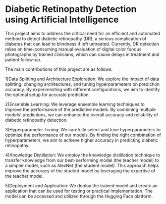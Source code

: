 # Diabetic Retinopathy Detection using Artificial Intelligence
This project aims to address the critical need for an efficient and automated method to detect diabetic retinopathy (DR), a serious complication of diabetes that can lead to blindness if left untreated. Currently, DR detection relies on time-consuming manual evaluation of digital color fundus photographs by trained clinicians, which can cause delays in treatment and patient follow-up.

The main contributions of this project are as follows:

1)Data Splitting and Architecture Exploration: We explore the impact of data splitting, changing architectures, and tuning hyperparameters on prediction accuracy. By experimenting with different configurations, we aim to identify the optimal setup for accurate prediction.

2)Ensemble Learning: We leverage ensemble learning techniques to improve the performance of the predictive models. By combining multiple models' predictions, we can enhance the overall accuracy and reliability of diabetic retinopathy detection.

3)Hyperparameter Tuning: We carefully select and tune hyperparameters to optimize the performance of our models. By finding the right combination of hyperparameters, we aim to achieve higher accuracy in predicting diabetic retinopathy.

4)Knowledge Distillation: We employ the knowledge distillation technique to transfer knowledge from our best-performing model (the teacher model) to a simpler model, such as AlexNet (the student model). This approach helps improve the accuracy of the student model by leveraging the expertise of the teacher model.

5)Deployment and Application: We deploy the trained model and create an application that can be used for testing or practical implementation. The model can be accessed and utilized through the Hugging Face platform.

